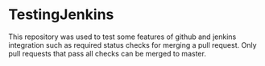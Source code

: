 # TestingJenkins
This repository was used to test some features of github and jenkins integration such as 
required status checks for merging a pull request.
Only pull requests that pass all checks can be merged to master.

